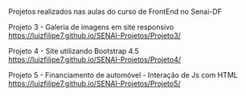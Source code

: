 Projetos realizados nas aulas do curso de FrontEnd no Senai-DF


Projeto 3 - Galeria de imagens em site responsivo <br>
    https://luizfilipe7.github.io/SENAI-Projetos/Projeto3/

Projeto 4 - Site utilizando Bootstrap 4.5 <br>
    https://luizfilipe7.github.io/SENAI-Projetos/Projeto4/

Projeto 5 - Financiamento de automóvel - Interação de Js com HTML <br>
    https://luizfilipe7.github.io/SENAI-Projetos/Projeto5/
